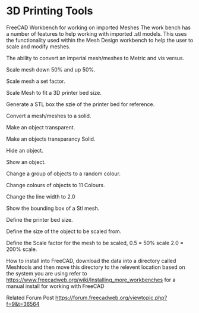 # 3D Printing Tools
FreeCAD Workbench for working on imported Meshes
The work bench has a number of features to help working with imported .stl models. This uses the functionality used within the Mesh Design workbench to help the user to scale and modify meshes.

The ability to convert an imperial mesh/meshes to Metric and vis versus.

Scale mesh down 50% and up 50%.

Scale mesh a set factor.

Scale Mesh to fit a 3D printer bed size.

Generate a STL box the szie of the printer bed for reference.

Convert a mesh/meshes to a solid.

Make an object transparent.

Make an objects transparancy Solid.

Hide an object.

Show an object.

Change a group of objects to a random colour.

Change colours of objects to 11 Colours.

Change the line width to 2.0

Show the bounding box of a Stl mesh.

Define the printer bed size.

Define the size of the object to be scaled from.

Define the Scale factor for the mesh to be scaled, 0.5 = 50% scale 2.0 = 200% scale.


How to install into FreeCAD, download the data into a directory called Meshtools and then move this directory to the relevent location based on the system you are using refer to https://www.freecadweb.org/wiki/Installing_more_workbenches for a manual install for working with FreeCAD

Related Forum Post https://forum.freecadweb.org/viewtopic.php?f=9&t=36564

